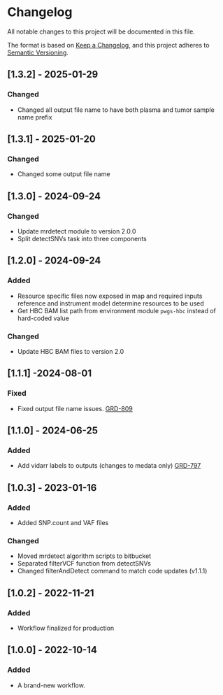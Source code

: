 # Changelog
All notable changes to this project will be documented in this file.

The format is based on [Keep a Changelog](https://keepachangelog.com/en/1.0.0/),
and this project adheres to [Semantic Versioning](https://semver.org/spec/v2.0.0.html).

## [1.3.2] - 2025-01-29
### Changed
- Changed all output file name to have both plasma and tumor sample name prefix

## [1.3.1] - 2025-01-20
### Changed
- Changed some output file name 

## [1.3.0] - 2024-09-24
### Changed
- Update mrdetect module to version 2.0.0 
- Split detectSNVs task into three components

## [1.2.0] - 2024-09-24
### Added
- Resource specific files now exposed in map and required inputs reference and instrument model determine resources to be used
- Get HBC BAM list path from environment module `pwgs-hbc` instead of hard-coded value
### Changed
- Update HBC BAM files to version 2.0

## [1.1.1] -2024-08-01
### Fixed
- Fixed output file name issues. [GRD-809](https://jira.oicr.on.ca/browse/GRD-809)

## [1.1.0] - 2024-06-25
### Added
- Add vidarr labels to outputs (changes to medata only) [GRD-797](https://jira.oicr.on.ca/browse/GRD-797) 

## [1.0.3] - 2023-01-16
### Added
- Added SNP.count and VAF files
### Changed
- Moved mrdetect algorithm scripts to bitbucket
- Separated filterVCF function from detectSNVs
- Changed filterAndDetect command to match code updates (v1.1.1)

## [1.0.2] - 2022-11-21
### Added
- Workflow finalized for production

## [1.0.0] - 2022-10-14
### Added
- A brand-new workflow.
